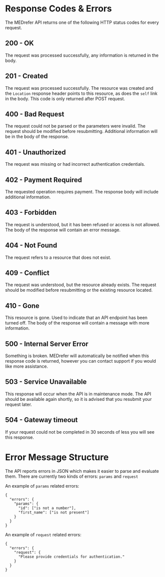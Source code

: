 # Response Codes & Errors
The MEDrefer API returns one of the following HTTP status codes for every
request.

## 200 - OK
The request was processed successfully, any information is returned in the body.

## 201 - Created
The request was processed successfully. The resource was created and the
`Location` response header points to this resource, as does the `self` link in
the body. This code is only returned after POST request.

## 400 - Bad Request
The request could not be parsed or the parameters were invalid. The request
should be modified before resubmitting. Additional information will be in the
body of the response.

## 401 - Unauthorized
The request was missing or had incorrect authentication credentials.

## 402 - Payment Required
The requested operation requires payment. The response body will include
additional information.

## 403 - Forbidden
The request is understood, but it has been refused or access is not allowed. The
body of the response will contain an error message.

## 404 - Not Found
The request refers to a resource that does not exist.

## 409 - Conflict
The request was understood, but the resource already exists. The request should
be modified before resubmitting or the existing resource located.

## 410 - Gone
This resource is gone. Used to indicate that an API endpoint has been turned
off. The body of the response will contain a message with more information.

## 500 - Internal Server Error
Something is broken. MEDrefer will automatically be notified when this response
code is returned, however you can contact support if you would like more
assistance.

## 503 - Service Unavailable
This response will occur when the API is in maintenance mode. The API should be
available again shortly, so it is advised that you resubmit your request later.

## 504 - Gateway timeout
If your request could not be completed in 30 seconds of less you will see this
response.

# Error Message Structure
The API reports errors in JSON which makes it easier to parse and evaluate them.
There are currently two kinds of errors: `params` and `request`

An example of `params` related errors:

    {
      "errors": {
        "params": {
          "id": ["is not a number"],
          "first_name": ["is not present"]
        }
      }
    }

An example of `request` related errors:

    {
      "errors": {
        "request": {
          "Please provide credentials for authentication."
        }
      }
    }
